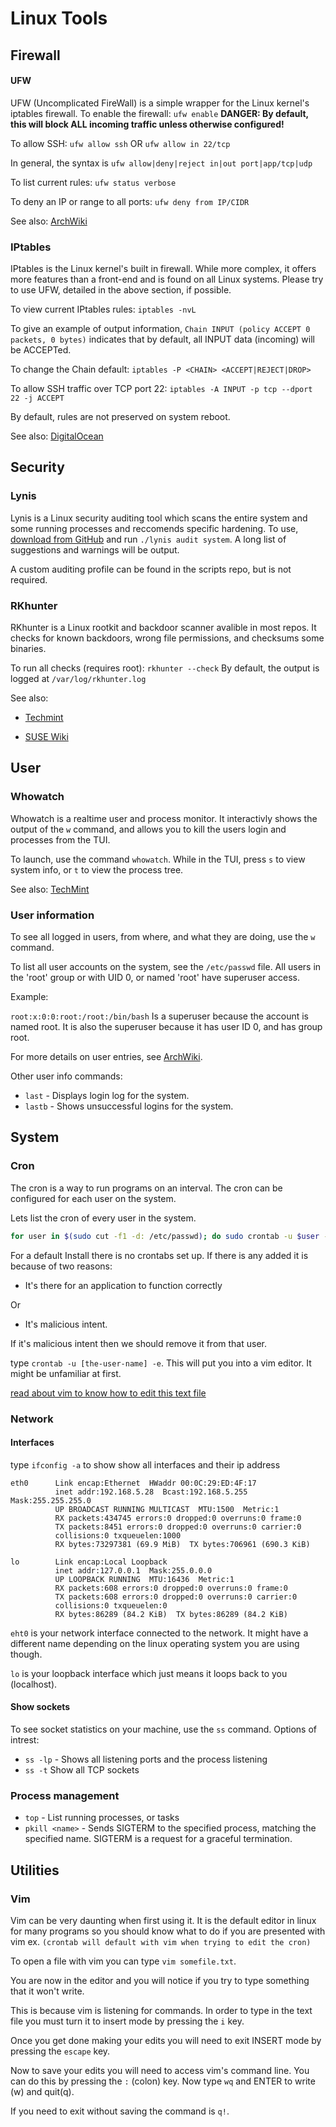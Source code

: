 
# Linux Tools

## Firewall 

#### UFW
UFW (Uncomplicated FireWall) is a simple wrapper for the Linux kernel's iptables firewall. 
To enable the firewall: `ufw enable` **DANGER: By default, this will block ALL incoming traffic
 unless otherwise configured!**

To allow SSH: `ufw allow ssh` OR `ufw allow in 22/tcp`

In general, the syntax is `ufw allow|deny|reject in|out port|app/tcp|udp`

To list current rules: `ufw status verbose`

To deny an IP or range to all ports: `ufw deny from IP/CIDR`

See also:
[ArchWiki](https://wiki.archlinux.org/index.php/Uncomplicated_Firewall)

### IPtables

IPtables is the Linux kernel's built in firewall. While more complex, it offers more 
features than a front-end and is found on all Linux systems. Please try to use UFW, 
detailed in the above section, if possible.

To view current IPtables rules: `iptables -nvL`

To give an example of output information, `Chain INPUT (policy ACCEPT 0 packets, 0 bytes)`
indicates that by default, all INPUT data (incoming) will be ACCEPTed. 

To change the Chain default: `iptables -P <CHAIN> <ACCEPT|REJECT|DROP>`

To allow SSH traffic over TCP port 22: `iptables -A INPUT -p tcp --dport 22 -j ACCEPT`

By default, rules are not preserved on system reboot.

See also:
[DigitalOcean](https://www.digitalocean.com/community/tutorials/how-to-set-up-a-firewall-using-iptables-on-ubuntu-14-04)

## Security

### Lynis 

Lynis is a Linux security auditing tool which scans the entire system and some running processes and reccomends specific hardening. To use, [download from GitHub](https://github.com/CISOfy/Lynis) and run `./lynis audit system`. A long list of suggestions and warnings will be output.

A custom auditing profile can be found in the scripts repo, but is not required.

### RKhunter

RKhunter is a Linux rootkit and backdoor scanner avalible in most repos. It checks for known backdoors, wrong file permissions, and checksums some binaries.

To run all checks (requires root): `rkhunter --check`
By default, the output is logged at `/var/log/rkhunter.log`

See also: 

* [Techmint](https://www.tecmint.com/install-rootkit-hunter-scan-for-rootkits-backdoors-in-linux/)

* [SUSE Wiki](https://en.opensuse.org/Rootkit_Hunter)


## User 

### Whowatch

Whowatch is a realtime user and process monitor. It interactivly shows the output of the `w` command, and allows you to kill the users login and processes from the TUI.

To launch, use the command `whowatch`. While in the TUI, press `s` to view system info, or `t` to view the process tree.

See also: [TechMint](https://www.tecmint.com/whowatch-monitor-linux-users-and-processes-in-real-time/)


### User information 

To see all logged in users, from where, and what they are doing, use the `w` command.

To list all user accounts on the system, see the `/etc/passwd` file. All users in the 'root' group or with UID 0, or named 'root' have superuser access.

Example:

`root:x:0:0:root:/root:/bin/bash` Is a superuser because the account is named root. It is also the superuser because it has user ID 0, and has group root. 

For more details on user entries, see [ArchWiki](https://wiki.archlinux.org/index.php/Users_and_groups#User_database).

Other user info commands:

* `last` - Displays login log for the system.
* `lastb` - Shows unsuccessful logins for the system.


## System

### Cron

The cron is a way to run programs on an interval. The cron can be configured for each user on the system.

Lets list the cron of every user in the system.
```bash 
for user in $(sudo cut -f1 -d: /etc/passwd); do sudo crontab -u $user -l && echo ^$user; done
```

For a default Install there is no crontabs set up. If there is any added it is because of two reasons:

* It's there for an application to function correctly

Or

*  It's malicious intent.


If it's malicious intent then we should remove it from that user.

type `crontab -u [the-user-name] -e`. This will put you into a vim editor. It might be unfamiliar at first.

[read about vim to know how to edit this text file](#vim)

### Network

#### Interfaces

type `ifconfig -a` to show show all interfaces and their ip address

```
eth0      Link encap:Ethernet  HWaddr 00:0C:29:ED:4F:17
          inet addr:192.168.5.28  Bcast:192.168.5.255  Mask:255.255.255.0
          UP BROADCAST RUNNING MULTICAST  MTU:1500  Metric:1
          RX packets:434745 errors:0 dropped:0 overruns:0 frame:0
          TX packets:8451 errors:0 dropped:0 overruns:0 carrier:0
          collisions:0 txqueuelen:1000
          RX bytes:73297381 (69.9 MiB)  TX bytes:706961 (690.3 KiB)

lo        Link encap:Local Loopback
          inet addr:127.0.0.1  Mask:255.0.0.0
          UP LOOPBACK RUNNING  MTU:16436  Metric:1
          RX packets:608 errors:0 dropped:0 overruns:0 frame:0
          TX packets:608 errors:0 dropped:0 overruns:0 carrier:0
          collisions:0 txqueuelen:0
          RX bytes:86289 (84.2 KiB)  TX bytes:86289 (84.2 KiB)
```

`eht0` is your network interface connected to the network. It might have a different name
depending on the linux operating system you are using though.

`lo` is your loopback interface which just means it loops back to you (localhost).


#### Show sockets
To see socket statistics on your machine, use the `ss` command. 
Options of intrest:

* `ss -lp` - Shows all listening ports and the process listening
* `ss -t` Show all TCP sockets


### Process management 
* `top` - List running processes, or tasks
* `pkill <name>` - Sends SIGTERM to the specified process, matching the specified name. SIGTERM is a request for a graceful termination. 


## Utilities


### Vim

Vim can be very daunting when first using it. It is the default editor in 
linux for many programs so you should know what to do if you are presented with vim
ex. `(crontab will default with vim when trying to edit the cron)`

To open a file with vim you can type `vim somefile.txt`. 

You are now in the editor and you will notice if you try to type something that it won't write.

This is because vim is listening for commands. In order to type in the text file you must turn it
to insert mode by pressing the `i` key.

Once you get done making your edits you will need to exit INSERT mode by pressing the `escape` key.

Now to save your edits you will need to access vim's command line. You can do this by pressing 
the `:` (colon) key. Now type `wq` and ENTER to write (w) and quit(q).

If you need to exit without saving the command is `q!`.

